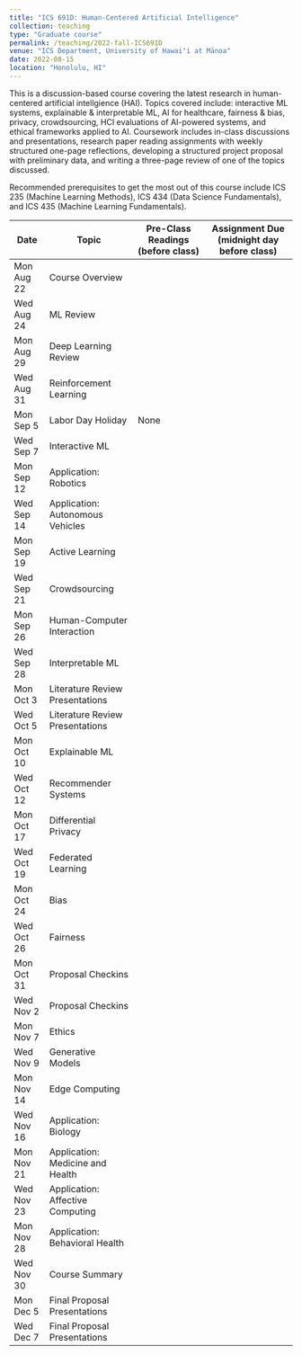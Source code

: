 ```yaml
---
title: "ICS 691D: Human-Centered Artificial Intelligence"
collection: teaching
type: "Graduate course"
permalink: /teaching/2022-fall-ICS691D
venue: "ICS Department, University of Hawaiʻi at Mānoa"
date: 2022-08-15
location: "Honolulu, HI"
---
```


This is a discussion-based course covering the latest research in human-centered artificial intellgience (HAI). Topics covered include: interactive ML systems, explainable & interpretable ML, AI for healthcare, fairness & bias, privacy, crowdsourcing, HCI evaluations of AI-powered systems, and ethical frameworks applied to AI. Coursework includes in-class discussions and presentations, research paper reading assignments with weekly structured one-page reflections, developing a structured project proposal with preliminary data, and writing a three-page review of one of the topics discussed.

Recommended prerequisites to get the most out of this course include ICS 235 (Machine Learning Methods), ICS 434 (Data Science Fundamentals), and ICS 435 (Machine Learning Fundamentals).

| Date         | Topic                             | Pre-Class Readings (before class) | Assignment Due (midnight day before class) |
| -            | -                                 | -                 | -                                           |
| Mon Aug 22   | Course Overview                   |                   |                                            |
| Wed Aug 24   | ML Review                         |                   |                                            |
| Mon Aug 29   | Deep Learning Review              |                   |                                            |
| Wed Aug 31   | Reinforcement Learning            |                   |                                            |
| Mon Sep 5    | Labor Day Holiday                 | None              |                                            |
| Wed Sep 7    | Interactive ML                    |                   |                                            |
| Mon Sep 12   | Application: Robotics             |                   |                                            |
| Wed Sep 14   | Application: Autonomous Vehicles  |                   |                                            |
| Mon Sep 19   | Active Learning                   |                   |                                            |
| Wed Sep 21   | Crowdsourcing                     |                   |                                            |
| Mon Sep 26   | Human-Computer Interaction        |                   |                                            |
| Wed Sep 28   | Interpretable ML                  |                   |                                            |
| Mon Oct 3    | Literature Review Presentations   |                   |                                            |
| Wed Oct 5    | Literature Review Presentations   |                   |                                            |
| Mon Oct 10   | Explainable ML                    |                   |                                            |
| Wed Oct 12   | Recommender Systems               |                   |                                            |
| Mon Oct 17   | Differential Privacy              |                   |                                            |
| Wed Oct 19   | Federated Learning                |                   |                                            |
| Mon Oct 24   | Bias                              |                   |                                            |
| Wed Oct 26   | Fairness                          |                   |                                            |
| Mon Oct 31   | Proposal Checkins                 |                   |                                            |
| Wed Nov 2    | Proposal Checkins                 |                   |                                            |
| Mon Nov 7    | Ethics                            |                   |                                            |
| Wed Nov 9    | Generative Models                 |                   |                                            |
| Mon Nov 14   | Edge Computing                    |                   |                                            |
| Wed Nov 16   | Application: Biology              |                   |                                            |
| Mon Nov 21   | Application: Medicine and Health  |                   |                                            |
| Wed Nov 23   | Application: Affective Computing  |                   |                                            |
| Mon Nov 28   | Application: Behavioral Health    |                   |                                            |
| Wed Nov 30   | Course Summary                    |                   |                                            |
| Mon Dec 5    | Final Proposal Presentations      |                   |                                            |
| Wed Dec 7    | Final Proposal Presentations      |                   |                                            |